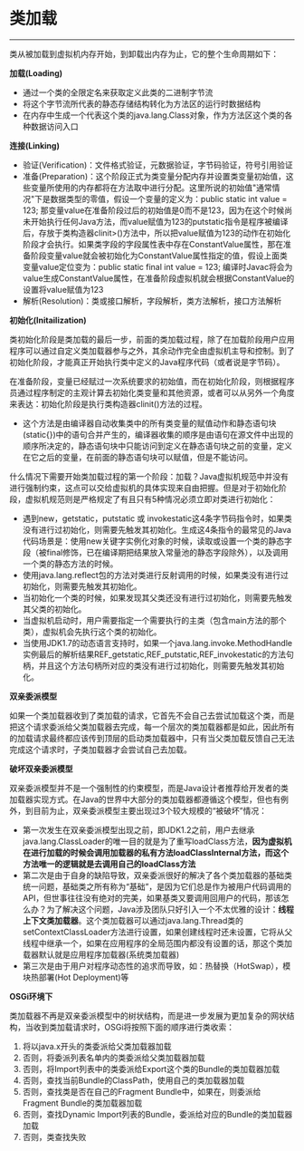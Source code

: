 # 类加载
---
类从被加载到虚拟机内存开始，到卸载出内存为止，它的整个生命周期如下：

**加载(Loading)**
* 通过一个类的全限定名来获取定义此类的二进制字节流
* 将这个字节流所代表的静态存储结构转化为方法区的运行时数据结构
* 在内存中生成一个代表这个类的java.lang.Class对象，作为方法区这个类的各种数据访问入口

**连接(Linking)**
* 验证(Verification)：文件格式验证，元数据验证，字节码验证，符号引用验证
* 准备(Preparation)：这个阶段正式为类变量分配内存并设置类变量初始值，这些变量所使用的内存都将在方法取中进行分配。这里所说的初始值"通常情况"下是数据类型的零值，假设一个变量的定义为：public static int value = 123; 那变量value在准备阶段过后的初始值是0而不是123，因为在这个时候尚未开始执行任何Java方法，而value赋值为123的putstatic指令是程序被编译后，存放于类构造器clinit>()方法中，所以把value赋值为123的动作在初始化阶段才会执行。如果类字段的字段属性表中存在ConstantValue属性，那在准备阶段变量value就会被初始化为ConstantValue属性指定的值，假设上面类变量value定位变为：public static final int value = 123; 编译时Javac将会为value生成ConstantValue属性，在准备阶段虚拟机就会根据ConstantValue的设置将value赋值为123
* 解析(Resolution)：类或接口解析，字段解析，类方法解析，接口方法解析
  
**初始化(Initailization)**

类初始化阶段是类加载的最后一步，前面的类加载过程，除了在加载阶段用户应用程序可以通过自定义类加载器参与之外，其余动作完全由虚拟机主导和控制。到了初始化阶段，才能真正开始执行类中定义的Java程序代码（或者说是字节码）。

在准备阶段，变量已经赋过一次系统要求的初始值，而在初始化阶段，则根据程序员通过程序制定的主观计算去初始化类变量和其他资源，或者可以从另外一个角度来表达：初始化阶段是执行类构造器clinit()方法的过程。
* 这个方法是由编译器自动收集类中的所有类变量的赋值动作和静态语句块(static{})中的语句合并产生的，编译器收集的顺序是由语句在源文件中出现的顺序所决定的，静态语句块中只能访问到定义在静态语句块之前的变量，定义在它之后的变量，在前面的静态语句块可以赋值，但是不能访问。


什么情况下需要开始类加载过程的第一个阶段：加载？Java虚拟机规范中并没有进行强制约束，这点可以交给虚拟机的具体实现来自由把握。但是对于初始化阶段，虚拟机规范则是严格规定了有且只有5种情况必须立即对类进行初始化：

* 遇到new，getstatic，putstatic 或 invokestatic这4条字节码指令时，如果类没有进行过初始化，则需要先触发其初始化。生成这4条指令的最常见的Java代码场景是：使用new关键字实例化对象的时候，读取或设置一个类的静态字段（被final修饰，已在编译期把结果放入常量池的静态字段除外），以及调用一个类的静态方法的时候。
* 使用java.lang.reflect包的方法对类进行反射调用的时候，如果类没有进行过初始化，则需要先触发其初始化。
* 当初始化一个类的时候，如果发现其父类还没有进行过初始化，则需要先触发其父类的初始化。
* 当虚拟机启动时，用户需要指定一个需要执行的主类（包含main方法的那个类），虚拟机会先执行这个类的初始化。
* 当使用JDK1.7的动态语言支持时，如果一个java.lang.invoke.MethodHandle实例最后的解析结果REF_getstatic,REF_putstatic,REF_invokestatic的方法句柄，并且这个方法句柄所对应的类没有进行过初始化，则需要先触发其初始化。

**双亲委派模型**

如果一个类加载器收到了类加载的请求，它首先不会自己去尝试加载这个类，而是把这个请求委派给父类加载器去完成，每一个层次的类加载器都是如此，因此所有的加载请求最终都应该传到顶层的启动类加载器中，只有当父类加载反馈自己无法完成这个请求时，子类加载器才会尝试自己去加载。

**破坏双亲委派模型**

双亲委派模型并不是一个强制性的约束模型，而是Java设计者推荐给开发者的类加载器实现方式。在Java的世界中大部分的类加载器都遵循这个模型，但也有例外，到目前为止，双亲委派模型主要出现过3个较大规模的“被破坏”情况：
* 第一次发生在双亲委派模型出现之前，即JDK1.2之前，用户去继承java.lang.ClassLoader的唯一目的就是为了重写loadClass方法，**因为虚拟机在进行加载的时候会调用加载器的私有方法loadClassInternal方法，而这个方法唯一的逻辑就是去调用自己的loadClass方法**
* 第二次是由于自身的缺陷导致，双亲委派很好的解决了各个类加载器的基础类统一问题，基础类之所有称为“基础”，是因为它们总是作为被用户代码调用的API，但世事往往没有绝对的完美，如果基类又要调用回用户的代码，那该怎么办？为了解决这个问题，Java涉及团队只好引入一个不太优雅的设计：**线程上下文类加载器**。这个类加载器可以通过java.lang.Thread类的setContextClassLoader方法进行设置，如果创建线程时还未设置，它将从父线程中继承一个，如果在应用程序的全局范围内都没有设置的话，那这个类加载器默认就是应用程序加载器(系统类加载器)
* 第三次是由于用户对程序动态性的追求而导致，如：热替换（HotSwap），模块热部署(Hot Deployment)等

**OSGi环境下**

类加载器不再是双亲委派模型中的树状结构，而是进一步发展为更加复杂的网状结构，当收到类加载请求时，OSGi将按照下面的顺序进行类收索：

1. 将以java.x开头的类委派给父类加载器加载
2. 否则，将委派列表名单内的类委派给父类加载器加载
3. 否则，将Import列表中的类委派给Export这个类的Bundle的类加载器加载
4. 否则，查找当前Bundle的ClassPath，使用自己的类加载器加载
5. 否则，查找类是否在自己的Fragment Bundle中，如果在，则委派给Fragment Bundle的类加载器加载
6. 否则，查找Dynamic Import列表的Bundle，委派给对应的Bundle的类加载器加载
7. 否则，类查找失败
